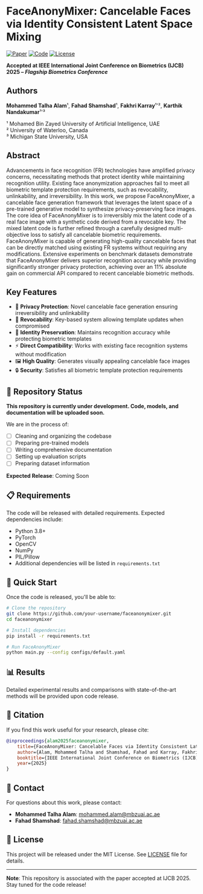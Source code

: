 # FaceAnonyMixer: Cancelable Faces via Identity Consistent Latent Space Mixing

[![Paper](https://img.shields.io/badge/Paper-IJCB%202025-red)](https://github.com/your-repo/faceanonymixer)
[![Code](https://img.shields.io/badge/Code-Coming%20Soon-yellow)](https://github.com/your-repo/faceanonymixer)
[![License](https://img.shields.io/badge/License-MIT-blue.svg)](LICENSE)

**Accepted at IEEE International Joint Conference on Biometrics (IJCB) 2025 – *Flagship Biometrics Conference***

## Authors

**Mohammed Talha Alam**¹, **Fahad Shamshad**¹, **Fakhri Karray**¹'², **Karthik Nandakumar**¹'³

¹ Mohamed Bin Zayed University of Artificial Intelligence, UAE  
² University of Waterloo, Canada  
³ Michigan State University, USA

## Abstract
 Advancements in face recognition (FR) technologies have amplified privacy concerns, necessitating methods that protect identity while maintaining recognition utility. 
 Existing face anonymization approaches fail to meet all biometric template protection requirements, such as revocability, unlinkability, and irreversibility.
 In this work, we propose FaceAnonyMixer, a cancelable face generation framework that leverages the latent space of a pre-trained generative model to synthesize privacy-preserving face images.
 The core idea of FaceAnonyMixer is to irreversibly mix the latent code of a real face image with a synthetic code derived from a revocable key. 
 The mixed latent code is further refined through a carefully designed multi-objective loss to satisfy all cancelable biometric requirements.
 FaceAnonyMixer is capable of generating high-quality cancelable faces that can be directly matched using existing FR systems without requiring any modifications.
 Extensive experiments on benchmark datasets demonstrate that FaceAnonyMixer delivers superior recognition accuracy while providing significantly stronger privacy protection, achieving over an 11% absolute gain on commercial API compared to recent cancelable biometric methods.

## Key Features

- 🔐 **Privacy Protection**: Novel cancelable face generation ensuring irreversibility and unlinkability
- 🔄 **Revocability**: Key-based system allowing template updates when compromised
- 🎯 **Identity Preservation**: Maintains recognition accuracy while protecting biometric templates
- ⚡ **Direct Compatibility**: Works with existing face recognition systems without modification
- 🖼️ **High Quality**: Generates visually appealing cancelable face images
- 🔒 **Security**: Satisfies all biometric template protection requirements

## 🚧 Repository Status

**This repository is currently under development. Code, models, and documentation will be uploaded soon.**

We are in the process of:
- [ ] Cleaning and organizing the codebase
- [ ] Preparing pre-trained models
- [ ] Writing comprehensive documentation
- [ ] Setting up evaluation scripts
- [ ] Preparing dataset information

**Expected Release**: Coming Soon

## 📋 Requirements

The code will be released with detailed requirements. Expected dependencies include:
- Python 3.8+
- PyTorch
- OpenCV
- NumPy
- PIL/Pillow
- Additional dependencies will be listed in `requirements.txt`

## 🚀 Quick Start

Once the code is released, you'll be able to:

```bash
# Clone the repository
git clone https://github.com/your-username/faceanonymixer.git
cd faceanonymixer

# Install dependencies
pip install -r requirements.txt

# Run FaceAnonyMixer
python main.py --config configs/default.yaml
```

## 📊 Results

Detailed experimental results and comparisons with state-of-the-art methods will be provided upon code release.

## 📖 Citation

If you find this work useful for your research, please cite:

```bibtex
@inproceedings{alam2025faceanonymixer,
    title={FaceAnonyMixer: Cancelable Faces via Identity Consistent Latent Space Mixing},
    author={Alam, Mohammed Talha and Shamshad, Fahad and Karray, Fakhri and Nandakumar, Karthik},
    booktitle={IEEE International Joint Conference on Biometrics (IJCB)},
    year={2025}
}
```

## 📧 Contact

For questions about this work, please contact:

- **Mohammed Talha Alam**: mohammed.alam@mbzuai.ac.ae
- **Fahad Shamshad**: fahad.shamshad@mbzuai.ac.ae

## 📄 License

This project will be released under the MIT License. See [LICENSE](LICENSE) file for details.

---

**Note**: This repository is associated with the paper accepted at IJCB 2025. Stay tuned for the code release!
